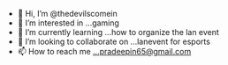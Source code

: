 - 👋 Hi, I’m @thedevilscomein
- 👀 I’m interested in ...gaming
- 🌱 I’m currently learning ...how to organize the lan event
- 💞️ I’m looking to collaborate on ...lanevent for esports
- 📫 How to reach me ...pradeepin65@gmail.com

<!---
thedevilscomein/thedevilscomein is a ✨ special ✨ repository because its `README.md` (this file) appears on your GitHub profile.
You can click the Preview link to take a look at your changes.
--->
